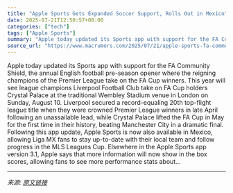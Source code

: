 ```yaml
---
title: "Apple Sports Gets Expanded Soccer Support, Rolls Out in Mexico"
date: 2025-07-21T12:50:57+08:00
categories: ["tech"]
tags: ["Apple Sports"]
summary: "Apple today updated its Sports app with support for the FA Community Shield, the annual English football pre-season opener where the reigning champions of the Premier League take on the FA Cup winners"
source_url: "https://www.macrumors.com/2025/07/21/apple-sports-fa-community-shield-mexico/"
---
```


Apple today updated its Sports app with support for the FA Community Shield, the annual English football pre-season opener where the reigning champions of the Premier League take on the FA Cup winners. This year will see league champions Liverpool Football Club take on FA Cup holders Crystal Palace at the traditional Wembley Stadium venue in London on Sunday, August 10. Liverpool secured a record-equaling 20th top-flight league title when they were crowned Premier League winners in late April following an unassailable lead, while Crystal Palace lifted the FA Cup in May for the first time in their history, beating Manchester City in a dramatic final. Following this app update, Apple Sports is now also available in Mexico, allowing Liga MX fans to stay up-to-date with their local team and follow progress in the MLS Leagues Cup. Elsewhere in the Apple Sports app version 3.1, Apple says that more information will now show in the box scores, allowing fans to see more performance stats about...

---

*来源: [原文链接](https://www.macrumors.com/2025/07/21/apple-sports-fa-community-shield-mexico/)*
